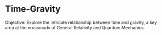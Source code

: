 # Time-Gravity
Objective: Explore the intricate relationship between time and gravity, a key area at the crossroads of General Relativity and Quantum Mechanics.

